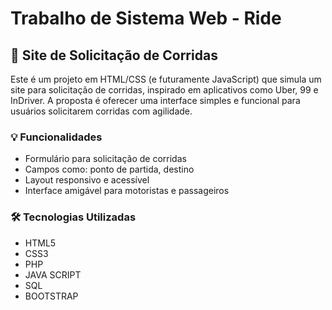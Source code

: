 
# Trabalho de Sistema Web - Ride


## 🚗 Site de Solicitação de Corridas

Este é um projeto em HTML/CSS (e futuramente JavaScript) que simula um site para solicitação de corridas, inspirado em aplicativos como Uber, 99 e InDriver. A proposta é oferecer uma interface simples e funcional para usuários solicitarem corridas com agilidade.



### 💡 Funcionalidades

- Formulário para solicitação de corridas
- Campos como: ponto de partida, destino
- Layout responsivo e acessível
- Interface amigável para motoristas e passageiros

### 🛠️ Tecnologias Utilizadas

- HTML5
- CSS3
- PHP
- JAVA SCRIPT
- SQL
- BOOTSTRAP
